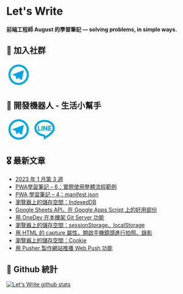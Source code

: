 # Let's Write
#### 前端工程師 August 的學習筆記 — solving problems, in simple ways.

## 🎉 加入社群
[![Telegram](https://raw.githubusercontent.com/letswritetw/letswritetw/master/dist/img/telegram.svg)](https://t.me/letswritetw)

## 👑 開發機器人 - 生活小幫手
[![Telegram](https://raw.githubusercontent.com/letswritetw/letswritetw/master/dist/img/telegram.svg)](https://t.me/lifetifulBot)
[![LINE](https://raw.githubusercontent.com/letswritetw/letswritetw/master/dist/img/line.svg)](https://lin.ee/pZC7GGs)

<!--
**letswritetw/letswritetw** is a ✨ _special_ ✨ repository because its `README.md` (this file) appears on your GitHub profile.

Here are some ideas to get you started:

- 🔭 I’m currently working on ...
- 🌱 I’m currently learning ...
- 👯 I’m looking to collaborate on ...
- 🤔 I’m looking for help with ...
- 💬 Ask me about ...
- 📫 How to reach me: ...
- 😄 Pronouns: ...
- ⚡ Fun fact: ...
-->
<!-- BLOG-POST-LIST:END -->

<!-- 訂閱 Let's Write RSS -->
<!-- 參考來源：
      https://www.youtube.com/watch?v=ECuqb5Tv9qI
      https://github.com/marketplace/actions/blog-post-workflow
-->
## 🎖 最新文章
<!-- BLOG-POST-LIST:START -->
- [2023 年 1 月第 3 週](https://www.letswrite.tw/news-2023-1-3/)
- [PWA學習筆記 – 6：實際使用整體流程範例](https://www.letswrite.tw/pwa-use/)
- [PWA 學習筆記 – 4：manifest.json](https://www.letswrite.tw/pwa-manifest/)
- [瀏覽器上的儲存空間：IndexedDB](https://www.letswrite.tw/client-storage-idb/)
- [Google Sheets API，在 Google Apps Script 上的好用部份](https://www.letswrite.tw/google-sheets-api/)
- [用 OneDev 在本機架 Git Server 功能](https://www.letswrite.tw/local-git-onedev/)
- [瀏覽器上的儲存空間：sessionStorage、localStorage](https://www.letswrite.tw/client-storage-local/)
- [用 HTML 的 capture 屬性，開啟手機鏡頭進行拍照、錄影](https://www.letswrite.tw/html-capture/)
- [瀏覽器上的儲存空間：Cookie](https://www.letswrite.tw/client-storage-cookie/)
- [用 Pusher 製作網站推播 Web Push 功能](https://www.letswrite.tw/puhser-web-push/)
<!-- BLOG-POST-LIST:END -->


## 🥁 Github 統計
[![Let's Write github stats](https://github-readme-stats.vercel.app/api?username=letswritetw&show_icons=true&hide=contribs,prs&title_color=00BAFF&icon_color=008BBF)](https://github.com/letswritetw)
